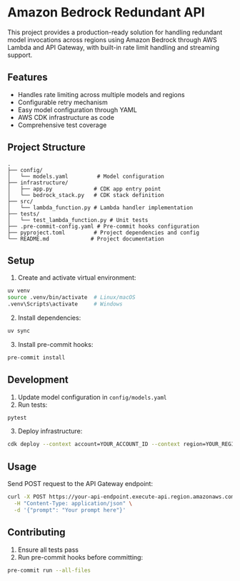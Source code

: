 # Amazon Bedrock Redundant API

This project provides a production-ready solution for handling redundant model invocations across regions using Amazon Bedrock through AWS Lambda and API Gateway, with built-in rate limit handling and streaming support.

## Features

- Handles rate limiting across multiple models and regions
- Configurable retry mechanism
- Easy model configuration through YAML
- AWS CDK infrastructure as code
- Comprehensive test coverage

## Project Structure

```
.
├── config/
│   └── models.yaml         # Model configuration
├── infrastructure/
│   ├── app.py             # CDK app entry point
│   └── bedrock_stack.py   # CDK stack definition
├── src/
│   └── lambda_function.py # Lambda handler implementation
├── tests/
│   └── test_lambda_function.py # Unit tests
├── .pre-commit-config.yaml # Pre-commit hooks configuration
├── pyproject.toml         # Project dependencies and config
└── README.md             # Project documentation
```

## Setup

1. Create and activate virtual environment:
```bash
uv venv
source .venv/bin/activate  # Linux/macOS
.venv\Scripts\activate     # Windows
```

2. Install dependencies:
```bash
uv sync
```

3. Install pre-commit hooks:
```bash
pre-commit install
```

## Development

1. Update model configuration in `config/models.yaml`
2. Run tests:
```bash
pytest
```

3. Deploy infrastructure:
```bash
cdk deploy --context account=YOUR_ACCOUNT_ID --context region=YOUR_REGION
```

## Usage

Send POST request to the API Gateway endpoint:

```bash
curl -X POST https://your-api-endpoint.execute-api.region.amazonaws.com/prod/ \
  -H "Content-Type: application/json" \
  -d '{"prompt": "Your prompt here"}'
```

## Contributing

1. Ensure all tests pass
2. Run pre-commit hooks before committing:
```bash
pre-commit run --all-files
```